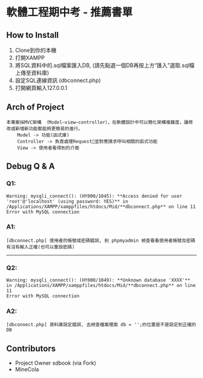 軟體工程期中考 - 推薦書單
===

## How to Install
1. Clone到你的本機
2. 打開XAMPP
3. 將SQL資料中的.sql檔案匯入DB, (請先點選一個DB再按上方“匯入”選取.sql檔上傳至資料庫)
4. 設定SQL連線資訊 (dbconnect.php)
5. 打開網頁輸入127.0.0.1

## Arch of Project
```
本專案採MVC架構 （Model–view–controller），在軟體設計中可以簡化架構複雜度，讓修改或新增新功能都能夠更簡易的進行。
    Model -> 功能(函式庫)
    Controller -> 負責處理Request並對應請求呼叫相關的函式功能
    View -> 使用者看得到的介面
```

## Debug Q & A
### Q1:
```
Warning: mysqli_connect(): (HY000/1045): **Access denied for user 'root'@'localhost' (using password: YES)** in /Applications/XAMPP/xamppfiles/htdocs/Mid/**dbconnect.php** on line 11
Error with MySQL connection
```
### A1:
```
[dbconnect.php] 使用者的帳號或密碼錯誤, 到 phpmyadmin 檢查看看使用者帳號及密碼有沒有輸入正確(也可以重設密碼)
```
---
### Q2:
```
Warning: mysqli_connect(): (HY000/1049): **Unknown database 'XXXX'** in /Applications/XAMPP/xamppfiles/htdocs/Mid/**dbconnect.php** on line 11
Error with MySQL connection
```
### A2:
```
[dbconnect.php] 資料庫設定錯誤, 去檢查檔案裡面 db = '';的位置是不是設定到正確的DB
```


## Contributors
- Project Owner sdbook (via Fork)
- MineCola